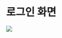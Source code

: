<h1>로그인 화면</h1>

<img src="![login](https://github.com/user-attachments/assets/dd8a34b8-9d71-4e44-b6a3-d1aa1397d38a)">
